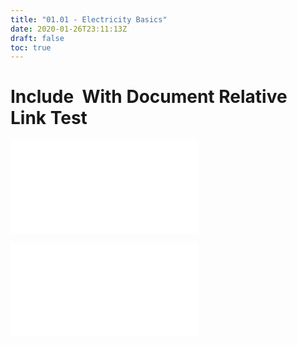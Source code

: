 ```yaml
---
title: "01.01 - Electricity Basics"
date: 2020-01-26T23:11:13Z
draft: false
toc: true
---
```


# Include ![]() With Document Relative Link Test

![Ld](../../../../electronics/electricity-basics.md)

![dd](../../../../digital-fabrication/3d-printing/3d-printing.md)
